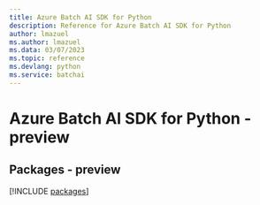 ```yaml
---
title: Azure Batch AI SDK for Python
description: Reference for Azure Batch AI SDK for Python
author: lmazuel
ms.author: lmazuel
ms.data: 03/07/2023
ms.topic: reference
ms.devlang: python
ms.service: batchai
---
```

# Azure Batch AI SDK for Python - preview
## Packages - preview
[!INCLUDE [packages](batch-ai-index.md)]